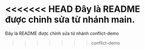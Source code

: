 <<<<<<< HEAD
Đây là README được chỉnh sửa từ nhánh main.
=======
Đây là README được chỉnh sửa từ nhánh conflict-demo
>>>>>>> conflict-demo

